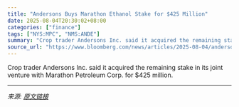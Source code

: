 ```yaml
---
title: "Andersons Buys Marathon Ethanol Stake for $425 Million"
date: 2025-08-04T20:30:02+08:00
categories: ["finance"]
tags: ["NYS:MPC", "NMS:ANDE"]
summary: "Crop trader Andersons Inc. said it acquired the remaining stake in its joint venture with Marathon Petroleum Corp. for $425 million."
source_url: "https://www.bloomberg.com/news/articles/2025-08-04/andersons-buys-remaining-marathon-jv-stake-for-425-million"
---
```


Crop trader Andersons Inc. said it acquired the remaining stake in its joint venture with Marathon Petroleum Corp. for $425 million.

---

*来源: [原文链接](https://www.bloomberg.com/news/articles/2025-08-04/andersons-buys-remaining-marathon-jv-stake-for-425-million)*
